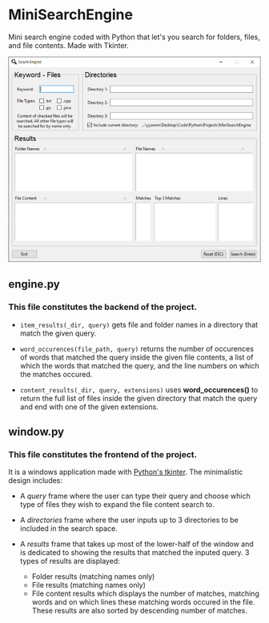 # MiniSearchEngine
Mini search engine coded with Python that let's you search for folders, files, and file contents. Made with Tkinter.

![Screenshot](https://raw.githubusercontent.com/lebenebou/MiniSearchEngine/main/Example%20Folder/screenshot.png)

## engine.py
### This file constitutes the backend of the project.

- ```item_results(_dir, query)``` gets file and folder names in a directory that match the given query.

- ```word_occurences(file_path, query)``` returns the number of occurences of words that matched the query inside the given file contents, a list of which the words that matched the query, and the line numbers on which the matches occured.

- ```content_results(_dir, query, extensions)``` uses **word_occurences()** to return the full list of files inside the given directory that match the query and end with one of the given extensions.

## window.py
### This file constitutes the frontend of the project.

It is a windows application made with [Python's tkinter](https://docs.python.org/3/library/tk.html). The minimalistic design includes:

- A _query_ frame where the user can type their query and choose which type of files they wish to expand the file content search to.

- A _directories_ frame where the user inputs up to 3 directories to be included in the search space.

- A _results_ frame that takes up most of the lower-half of the window and is dedicated to showing the results that matched the inputed query. 3 types of results are displayed:
    - Folder results (matching names only)
    - File results (matching names only)
    - File content results which displays the number of matches, matching words and on which lines these matching words occured in the file. These results are also sorted by descending number of matches.
